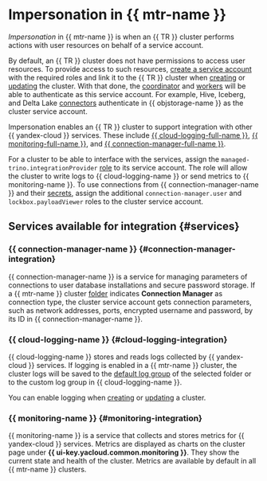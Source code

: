 # Impersonation in {{ mtr-name }}

_Impersonation_ in {{ mtr-name }} is when an {{ TR }} cluster performs actions with user resources on behalf of a service account.

By default, an {{ TR }} cluster does not have permissions to access user resources. To provide access to such resources, [create a service account](../../iam/operations/sa/create.md#create-sa) with the required roles and link it to the {{ TR }} cluster when [creating](../operations/cluster-create.md#create-cluster) or [updating](../operations/cluster-update.md) the cluster. With that done, the [coordinator](index.md#coordinator) and [workers](index.md#workers) will be able to authenticate as this service account. For example, Hive, Iceberg, and Delta Lake [connectors](index.md#connector) authenticate in {{ objstorage-name }} as the cluster service account.

Impersonation enables an {{ TR }} cluster to support integration with other {{ yandex-cloud }} services. These include [{{ cloud-logging-full-name }}](../../logging/index.yaml), [{{ monitoring-full-name }}](../../monitoring/concepts/index.md), and [{{ connection-manager-full-name }}](../../metadata-hub/concepts/connection-manager.md).

For a cluster to be able to interface with the services, assign the `managed-trino.integrationProvider` [role](../security.md#managed-trino-integrationProvider) to its service account. The role will allow the cluster to write logs to {{ cloud-logging-name }} or send metrics to {{ monitoring-name }}. To use connections from {{ connection-manager-name }} and their [secrets](../../metadata-hub/concepts/secret.md), assign the additional `connection-manager.user` and `lockbox.payloadViewer` roles to the cluster service account.

## Services available for integration {#services}

### {{ connection-manager-name }} {#connection-manager-integration}

{{ connection-manager-name }} is a service for managing parameters of connections to user database installations and secure password storage. If a {{ mtr-name }} cluster [folder](index.md#catalog) indicates **Connection Manager** as connection type, the cluster service account gets connection parameters, such as network addresses, ports, encrypted username and password, by its ID in {{ connection-manager-name }}.

### {{ cloud-logging-name }} {#cloud-logging-integration}

{{ cloud-logging-name }} stores and reads logs collected by {{ yandex-cloud }} services. If logging is enabled in a {{ mtr-name }} cluster, the cluster logs will be saved to the [default log group](../../logging/concepts/log-group.md) of the selected folder or to the custom log group in {{ cloud-logging-name }}.

You can enable logging when [creating](../operations/cluster-create.md) or [updating](../operations/cluster-update.md) a cluster.

### {{ monitoring-name }} {#monitoring-integration}

{{ monitoring-name }} is a service that collects and stores metrics for {{ yandex-cloud }} services. Metrics are displayed as charts on the cluster page under **{{ ui-key.yacloud.common.monitoring }}**. They show the current state and health of the cluster. Metrics are available by default in all {{ mtr-name }} clusters.
